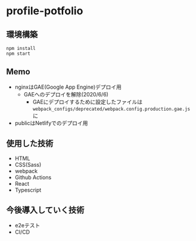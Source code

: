 # profile-potfolio

## 環境構築
```
npm install
npm start
```

## Memo
- nginxはGAE(Google App Engine)デプロイ用
  - GAEへのデプロイを解除(2020/6/6)
    - GAEにデプロイするために設定したファイルは`webpack_configs/deprecated/webpack.config.production.gae.js`に
- publicはNetlifyでのデプロイ用

## 使用した技術
- HTML
- CSS(Sass)
- webpack
- Github Actions
- React
- Typescript

## 今後導入していく技術
- e2eテスト
- CI/CD

